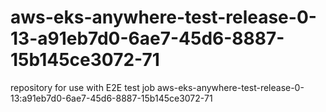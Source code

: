 # aws-eks-anywhere-test-release-0-13-a91eb7d0-6ae7-45d6-8887-15b145ce3072-71
repository for use with E2E test job aws-eks-anywhere-test-release-0-13:a91eb7d0-6ae7-45d6-8887-15b145ce3072-71
